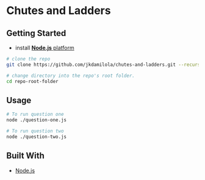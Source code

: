 # Chutes and Ladders


## Getting Started

- install [__Node.js__ platform](https://www.nodejs.org)
``` bash
# clone the repo
git clone https://github.com/jkdamilola/chutes-and-ladders.git --recursive

# change directory into the repo's root folder.
cd repo-root-folder
```

## Usage

``` bash
# To run question one
node ./question-one.js

# To run question two
node ./question-two.js
```

## Built With
* [Node.js](https://nodejs.org/)
